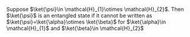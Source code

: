Suppose $\ket{\psi}\in \mathcal{H}_{1}\otimes \mathcal{H}_{2}$.
Then $\ket{\psi}$ is an entangled state if it cannot be written as $\ket{\psi}=\ket{\alpha}\otimes \ket{\beta}$ for $\ket{\alpha}\in \mathcal{H}_{1}$ and $\ket{\beta}\in \mathcal{H}_{2}$

